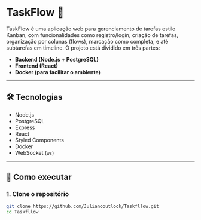 # TaskFlow 🧩

TaskFlow é uma aplicação web para gerenciamento de tarefas estilo Kanban, com funcionalidades como registro/login, criação de tarefas, organização por colunas (flows), marcação como completa, e até subtarefas em timeline. O projeto está dividido em três partes:

- **Backend (Node.js + PostgreSQL)**
- **Frontend (React)**
- **Docker (para facilitar o ambiente)**

---

## 🛠️ Tecnologias

- Node.js
- PostgreSQL
- Express
- React
- Styled Components
- Docker
- WebSocket (`ws`)

---

## 🚀 Como executar

### 1. Clone o repositório

```bash
git clone https://github.com/Julianooutlook/Taskfllow.git
cd Taskfllow
